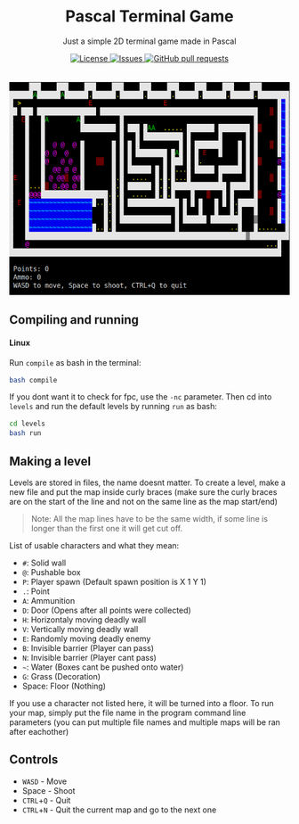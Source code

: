 <h1 align="center">Pascal Terminal Game</h2>
<p align="center">Just a simple 2D terminal game made in Pascal</p>
<p align="center">
	<a href="./LICENSE">
		<img alt="License" src="https://img.shields.io/badge/license-GNU-blue?color=7aca00"/>
	</a>
	<a href="https://github.com/LordsTrident/pas-term-game/issues">
		<img alt="Issues" src="https://img.shields.io/github/issues/LordsTrident/pas-term-game?color=0088ff"/>
	</a>
	<a href="https://github.com/LordsTrident/pas-term-game/pulls">
		<img alt="GitHub pull requests" src="https://img.shields.io/github/issues-pr/LordsTrident/pas-term-game?color=0088ff"/>
	</a>
	<br><br><br>
	<img width="700px" src="pic/img.png"/>
</p>

## Compiling and running
#### Linux
Run `compile` as bash in the terminal:
```sh
bash compile
```
If you dont want it to check for fpc, use the `-nc` parameter.
Then cd into `levels` and run the default levels by running `run` as bash:
```sh
cd levels
bash run
```

## Making a level
Levels are stored in files, the name doesnt matter.
To create a level, make a new file and put the map inside curly braces (make sure the curly braces are on the start of the line and not on the same line as the map start/end)
> Note: All the map lines have to be the same width, if some line is longer than the first one it will get cut off.

List of usable characters and what they mean:
- `#`: Solid wall
- `@`: Pushable box
- `P`: Player spawn (Default spawn position is X 1 Y 1)
- `.`: Point
- `A`: Ammunition
- `D`: Door (Opens after all points were collected)
- `H`: Horizontaly moving deadly wall
- `V`: Vertically moving deadly wall
- `E`: Randomly moving deadly enemy
- `B`: Invisible barrier (Player can pass)
- `N`: Invisible barrier (Player cant pass)
- `~`: Water (Boxes cant be pushed onto water)
- `G`: Grass (Decoration)
- Space: Floor (Nothing)

If you use a character not listed here, it will be turned into a floor.
To run your map, simply put the file name in the program command line parameters (you can put multiple file names and multiple maps will be ran after eachother)

## Controls
- `WASD` - Move
- Space - Shoot
- `CTRL`+`Q` - Quit
- `CTRL`+`N` - Quit the current map and go to the next one
